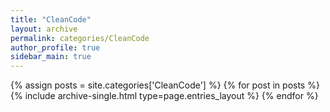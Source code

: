 ```yaml
---
title: "CleanCode"
layout: archive
permalink: categories/CleanCode
author_profile: true
sidebar_main: true
---
```


{% assign posts = site.categories['CleanCode'] %}
{% for post in posts %} {% include archive-single.html type=page.entries_layout %} {% endfor %}

